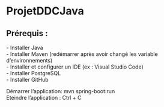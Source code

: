 # ProjetDDCJava


<h2>Prérequis :</h2>
<p>
  - Installer Java<br>
  - Installer Maven (redémarrer après avoir changé les variable d’environnements)<br>
  - Installer et configurer un IDE (ex : Visual Studio Code)<br>
  - Installer PostgreSQL<br>
  - Installer GitHub<br>
</p>

<p>
Démarrer l’application: mvn spring-boot:run <br>
Eteindre l’application : Ctrl + C
</p>
